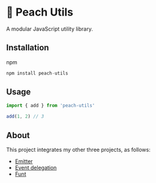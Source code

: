 # 🍑 Peach Utils

A modular JavaScript utility library.

## Installation

npm

```js
npm install peach-utils
```

## Usage

```js
import { add } from 'peach-utils'

add(1, 2) // 3
```

## About

This project integrates my other three projects, as follows:

- [Emitter](https://github.com/uphg/emitter)
- [Event delegation](https://github.com/uphg/event-deleg)
- [Funt](https://github.com/uphg/funt)
